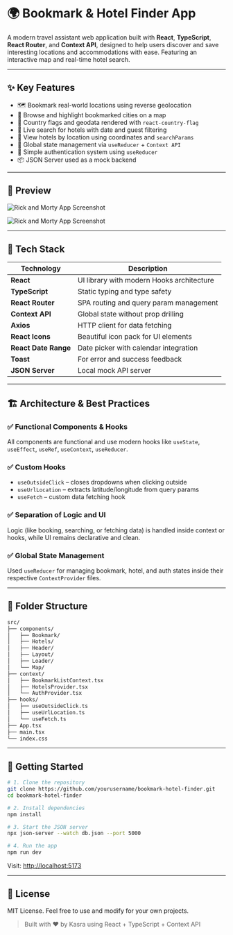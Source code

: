 
# 🌍 Bookmark & Hotel Finder App

A modern travel assistant web application built with **React**, **TypeScript**, **React Router**, and **Context API**, designed to help users discover and save interesting locations and accommodations with ease. Featuring an interactive map and real-time hotel search.

---

## ✨ Key Features

- 🗺️ Bookmark real-world locations using reverse geolocation
- 🧭 Browse and highlight bookmarked cities on a map
- 📍 Country flags and geodata rendered with `react-country-flag`
- 🔄 Live search for hotels with date and guest filtering
- 🏨 View hotels by location using coordinates and `searchParams`
- 🧠 Global state management via `useReducer` + `Context API`
- 🔐 Simple authentication system using `useReducer`
- 📦 JSON Server used as a mock backend

---






## 📸 Preview

![Rick and Morty App Screenshot](https://i.postimg.cc/CLYC09GD/Screenshot-280.png)


![Rick and Morty App Screenshot](https://i.postimg.cc/C57vG0Cy/Screenshot-286.png)




---

## 🧰 Tech Stack

| Technology       | Description                               |
|------------------|-------------------------------------------|
| **React**        | UI library with modern Hooks architecture |
| **TypeScript**   | Static typing and type safety             |
| **React Router** | SPA routing and query param management    |
| **Context API**  | Global state without prop drilling        |
| **Axios**        | HTTP client for data fetching             |
| **React Icons**  | Beautiful icon pack for UI elements       |
| **React Date Range** | Date picker with calendar integration  |
| **Toast**        | For error and success feedback            |
| **JSON Server**  | Local mock API server                     |

---

## 🏗️ Architecture & Best Practices

### ✅ Functional Components & Hooks
All components are functional and use modern hooks like `useState`, `useEffect`, `useRef`, `useContext`, `useReducer`.

### ✅ Custom Hooks
- `useOutsideClick` – closes dropdowns when clicking outside
- `useUrlLocation` – extracts latitude/longitude from query params
- `useFetch` – custom data fetching hook

### ✅ Separation of Logic and UI
Logic (like booking, searching, or fetching data) is handled inside context or hooks, while UI remains declarative and clean.

### ✅ Global State Management
Used `useReducer` for managing bookmark, hotel, and auth states inside their respective `ContextProvider` files.

---

## 📁 Folder Structure

```bash
src/
├── components/
│   ├── Bookmark/
│   ├── Hotels/
│   ├── Header/
│   ├── Layout/
│   ├── Loader/
│   └── Map/
├── context/
│   ├── BookmarkListContext.tsx
│   ├── HotelsProvider.tsx
│   └── AuthProvider.tsx
├── hooks/
│   ├── useOutsideClick.ts
│   ├── useUrlLocation.ts
│   └── useFetch.ts
├── App.tsx
├── main.tsx
└── index.css
```

---

## 🚀 Getting Started

```bash
# 1. Clone the repository
git clone https://github.com/yourusername/bookmark-hotel-finder.git
cd bookmark-hotel-finder

# 2. Install dependencies
npm install

# 3. Start the JSON server
npx json-server --watch db.json --port 5000

# 4. Run the app
npm run dev
```

Visit: [http://localhost:5173](http://localhost:5173)

---

## 📜 License

MIT License. Feel free to use and modify for your own projects.

> Built with ❤️ by Kasra using React + TypeScript + Context API
